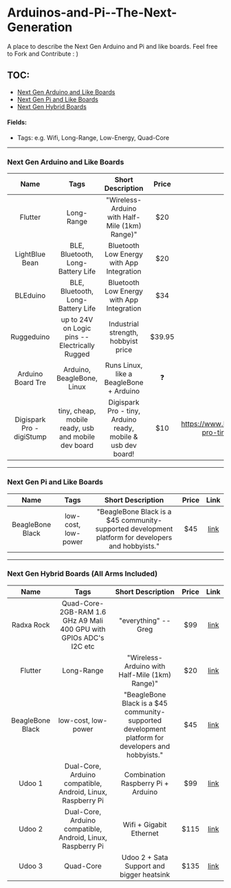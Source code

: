 Arduinos-and-Pi--The-Next-Generation
====================================

A place to describe the Next Gen Arduino and Pi and like boards. Feel free to Fork and Contribute : )



TOC:
----

* [Next Gen Arduino and Like Boards](#next-gen-arduino-and-like-boards)
* [Next Gen Pi and Like Boards](#next-gen-pi-and-like-boards)
* [Next Gen Hybrid Boards](#next-gen-hybrid-boards-all-arms-included)

#### Fields:

* Tags: e.g. Wifi, Long-Range, Low-Energy, Quad-Core


---


### Next Gen Arduino and Like Boards

| Name | Tags | Short Description | Price | Link |
| :---: | :---: | :---: | :---: | :---: |
| Flutter | Long-Range | "Wireless-Arduino with Half-Mile (1km) Range)" | $20 | [link](https://www.kickstarter.com/projects/flutterwireless/flutter-20-wireless-arduino-with-half-mile-1km-ran) |
| LightBlue Bean | BLE, Bluetooth, Long-Battery Life | Bluetooth Low Energy with App Integration | $20 | [link](https://launch.punchthrough.com) |
| BLEduino | BLE, Bluetooth, Long-Battery Life | Bluetooth Low Energy with App Integration | $34 | [link](http://bleduino.cc) |
| Ruggeduino | up to 24V on Logic pins -- Electrically Rugged | Industrial strength, hobbyist price | $39.95 | [link](http://www.ruggedcircuits.com/microcontroller-boards/ruggeduino) |
| Arduino Board Tre | Arduino, BeagleBone, Linux | Runs Linux, like a BeagleBone + Arduino | :question: | [link](http://arduino.cc/en/Main/ArduinoBoardTre) |
| Digispark Pro - digiStump | tiny, cheap, mobile ready, usb and mobile dev board | Digispark Pro - tiny, Arduino ready, mobile & usb dev board! | $10 | https://www.kickstarter.com/projects/digistump/digispark-pro-tiny-arduino-ready-mobile-and-usb-de |


<!-- |Format for additioanl entries -->
<!-- | Name | Tags | Short Description | Price | Link | -->

---


### Next Gen Pi and Like Boards

| Name | Tags | Short Description | Price | Link |
| :---: | :---: | :---: | :---: | :---: |
| BeagleBone Black  | low-cost, low-power | "BeagleBone Black is a $45 community-supported development platform for developers and hobbyists." | $45 | [link](http://beagleboard.org/Products/BeagleBone+Black) |

<!-- |Format for additioanl entries -->
<!-- | Name | Tags | Short Description | Price | Link | -->

---


### Next Gen Hybrid Boards (All Arms Included)

| Name | Tags | Short Description | Price | Link |
| :---: | :---: | :---: | :---: | :---: |
| Radxa Rock | Quad-Core-2GB-RAM 1.6 GHz A9 Mali 400 GPU with GPIOs ADC's I2C etc | "everything" -- Greg | $99 | [link](http://radxa.com/features/) |  
| Flutter | Long-Range | "Wireless-Arduino with Half-Mile (1km) Range)" | $20 | [link](https://www.kickstarter.com/projects/flutterwireless/flutter-20-wireless-arduino-with-half-mile-1km-ran) |
| BeagleBone Black  | low-cost, low-power | "BeagleBone Black is a $45 community-supported development platform for developers and hobbyists." | $45 | [link](http://beagleboard.org/Products/BeagleBone+Black) |
| Udoo 1 | Dual-Core, Arduino compatible, Android, Linux, Raspberry Pi | Combination Raspberry Pi + Arduino | $99 | [link](http://shop.udoo.org/usa/?___from_store=usa&popup=no) |
| Udoo 2 | Dual-Core, Arduino compatible, Android, Linux, Raspberry Pi | Wifi + Gigabit Ethernet | $115 | [link](http://shop.udoo.org/usa/?___from_store=usa&popup=no) |
| Udoo 3 | Quad-Core | Udoo 2 + Sata Support and bigger heatsink | $135 | [link](http://shop.udoo.org/usa/?___from_store=usa&popup=no)  |

<!-- |Format for additioanl entries -->
<!-- | Name | Tags | Short Description | Price | Link | -->
